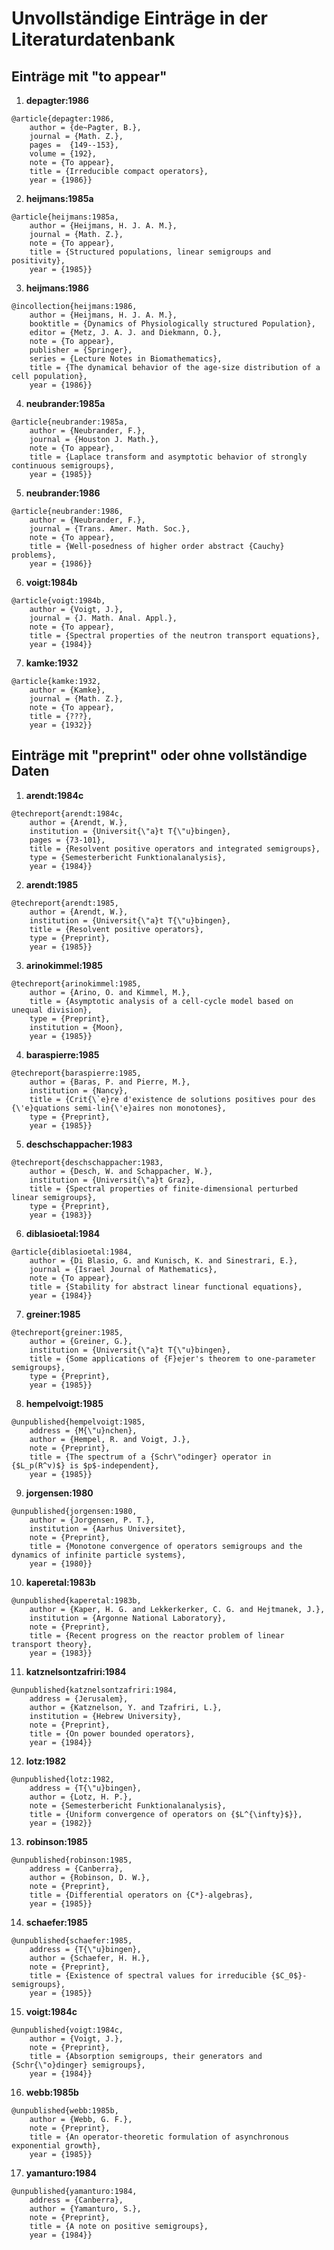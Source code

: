 # Unvollständige Einträge in der Literaturdatenbank

## Einträge mit "to appear"

1. **depagter:1986**
```
@article{depagter:1986,
	author = {de~Pagter, B.},
	journal = {Math. Z.},
    pages =  {149--153},
    volume = {192},
	note = {To appear},
	title = {Irreducible compact operators},
	year = {1986}}
```

2. **heijmans:1985a**
```
@article{heijmans:1985a,
	author = {Heijmans, H. J. A. M.},
	journal = {Math. Z.},
	note = {To appear},
	title = {Structured populations, linear semigroups and positivity},
	year = {1985}}
```

3. **heijmans:1986**
```
@incollection{heijmans:1986,
	author = {Heijmans, H. J. A. M.},
	booktitle = {Dynamics of Physiologically structured Population},
	editor = {Metz, J. A. J. and Diekmann, O.},
	note = {To appear},
	publisher = {Springer},
	series = {Lecture Notes in Biomathematics},
	title = {The dynamical behavior of the age-size distribution of a cell population},
	year = {1986}}
```

4. **neubrander:1985a**
```
@article{neubrander:1985a,
	author = {Neubrander, F.},
	journal = {Houston J. Math.},
	note = {To appear},
	title = {Laplace transform and asymptotic behavior of strongly continuous semigroups},
	year = {1985}}
```

5. **neubrander:1986**
```
@article{neubrander:1986,
	author = {Neubrander, F.},
	journal = {Trans. Amer. Math. Soc.},
	note = {To appear},
	title = {Well-posedness of higher order abstract {Cauchy} problems},
	year = {1986}}
```

6. **voigt:1984b**
```
@article{voigt:1984b,
	author = {Voigt, J.},
	journal = {J. Math. Anal. Appl.},
	note = {To appear},
	title = {Spectral properties of the neutron transport equations},
	year = {1984}}
```

7. **kamke:1932**
```
@article{kamke:1932,
	author = {Kamke},
	journal = {Math. Z.},
	note = {To appear},
	title = {???},
	year = {1932}}
```

## Einträge mit "preprint" oder ohne vollständige Daten

1. **arendt:1984c**
```
@techreport{arendt:1984c,
	author = {Arendt, W.},
	institution = {Universit{\"a}t T{\"u}bingen},
	pages = {73-101},
	title = {Resolvent positive operators and integrated semigroups},
	type = {Semesterbericht Funktionalanalysis},
	year = {1984}}
```

2. **arendt:1985**
```
@techreport{arendt:1985,
	author = {Arendt, W.},
	institution = {Universit{\"a}t T{\"u}bingen},
	title = {Resolvent positive operators},
	type = {Preprint},
	year = {1985}}
```

3. **arinokimmel:1985**
```
@techreport{arinokimmel:1985,
	author = {Arino, O. and Kimmel, M.},
	title = {Asymptotic analysis of a cell-cycle model based on unequal division},
	type = {Preprint},
    institution = {Moon},
	year = {1985}}
```

4. **baraspierre:1985**
```
@techreport{baraspierre:1985,
	author = {Baras, P. and Pierre, M.},
	institution = {Nancy},
	title = {Crit{\`e}re d'existence de solutions positives pour des {\'e}quations semi-lin{\'e}aires non monotones},
	type = {Preprint},
	year = {1985}}
```

5. **deschschappacher:1983**
```
@techreport{deschschappacher:1983,
	author = {Desch, W. and Schappacher, W.},
	institution = {Universit{\"a}t Graz},
	title = {Spectral properties of finite-dimensional perturbed linear semigroups},
	type = {Preprint},
	year = {1983}}
```

6. **diblasioetal:1984**
```
@article{diblasioetal:1984,
	author = {Di Blasio, G. and Kunisch, K. and Sinestrari, E.},
	journal = {Israel Journal of Mathematics},
	note = {To appear},
	title = {Stability for abstract linear functional equations},
	year = {1984}}
```

7. **greiner:1985**
```
@techreport{greiner:1985,
	author = {Greiner, G.},
    institution = {Universit{\"a}t T{\"u}bingen},
	title = {Some applications of {F}ejer's theorem to one-parameter semigroups},
	type = {Preprint},
	year = {1985}}
```

8. **hempelvoigt:1985**
```
@unpublished{hempelvoigt:1985,
	address = {M{\"u}nchen},
	author = {Hempel, R. and Voigt, J.},
	note = {Preprint},
	title = {The spectrum of a {Schr\"odinger} operator in {$L_p(R^v)$} is $p$-independent},
	year = {1985}}
```

9. **jorgensen:1980**
```
@unpublished{jorgensen:1980,
	author = {Jorgensen, P. T.},
	institution = {Aarhus Universitet},
	note = {Preprint},
	title = {Monotone convergence of operators semigroups and the dynamics of infinite particle systems},
	year = {1980}}
```

10. **kaperetal:1983b**
```
@unpublished{kaperetal:1983b,
	author = {Kaper, H. G. and Lekkerkerker, C. G. and Hejtmanek, J.},
	institution = {Argonne National Laboratory},
	note = {Preprint},
	title = {Recent progress on the reactor problem of linear transport theory},
	year = {1983}}
```

11. **katznelsontzafriri:1984**
```
@unpublished{katznelsontzafriri:1984,
	address = {Jerusalem},
	author = {Katznelson, Y. and Tzafriri, L.},
	institution = {Hebrew University},
	note = {Preprint},
	title = {On power bounded operators},
	year = {1984}}
```

12. **lotz:1982**
```
@unpublished{lotz:1982,
	address = {T{\"u}bingen},
	author = {Lotz, H. P.},
	note = {Semesterbericht Funktionalanalysis},
	title = {Uniform convergence of operators on {$L^{\infty}$}},
	year = {1982}}
```

13. **robinson:1985**
```
@unpublished{robinson:1985,
	address = {Canberra},
	author = {Robinson, D. W.},
	note = {Preprint},
	title = {Differential operators on {C*}-algebras},
	year = {1985}}
```

14. **schaefer:1985**
```
@unpublished{schaefer:1985,
	address = {T{\"u}bingen},
	author = {Schaefer, H. H.},
	note = {Preprint},
	title = {Existence of spectral values for irreducible {$C_0$}-semigroups},
	year = {1985}}
```

15. **voigt:1984c**
```
@unpublished{voigt:1984c,
	author = {Voigt, J.},
	note = {Preprint},
	title = {Absorption semigroups, their generators and {Schr{\"o}dinger} semigroups},
	year = {1984}}
```

16. **webb:1985b**
```
@unpublished{webb:1985b,
	author = {Webb, G. F.},
	note = {Preprint},
	title = {An operator-theoretic formulation of asynchronous exponential growth},
	year = {1985}}
```

17. **yamanturo:1984**
```
@unpublished{yamanturo:1984,
	address = {Canberra},
	author = {Yamanturo, S.},
	note = {Preprint},
	title = {A note on positive semigroups},
	year = {1984}}
```
